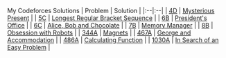 My Codeforces Solutions
| Problem | Solution |
|:--|:--|
| [4D](https://codeforces.com/problemset/problem/4/D) | [Mysterious Present](4D.cpp) |
| [5C](https://codeforces.com/problemset/problem/5/C) | [Longest Regular Bracket Sequence](5C.cpp) |
| [6B](https://codeforces.com/problemset/problem/6/B) | [President's Office](6B.cpp) |
| [6C](https://codeforces.com/problemset/problem/6/C) | [Alice, Bob and Chocolate](6C.cpp) |
| [7B](https://codeforces.com/problemset/problem/7/B) | [Memory Manager](7B.cpp) |
| [8B](https://codeforces.com/problemset/problem/8/B) | [Obsession with Robots](8B.cpp) |
| [344A](https://codeforces.com/problemset/problem/344/A) | [Magnets](344A.cpp) |
| [467A](https://codeforces.com/problemset/problem/467/A) | [George and Accommodation](467A.cpp) |
| [486A](https://codeforces.com/problemset/problem/486/A) | [Calculating Function](486A.cpp) |
| [1030A](https://codeforces.com/problemset/problem/1030/A) | [In Search of an Easy Problem](1030A.cpp) |

